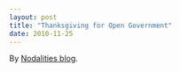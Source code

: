 ```yaml
---
layout: post
title: "Thanksgiving for Open Government"
date: 2010-11-25
---
```


By <a href="http://blogs.talis.com/nodalities/2010/11/thanksgiving-for-open-government.php">Nodalities blog</a>.
